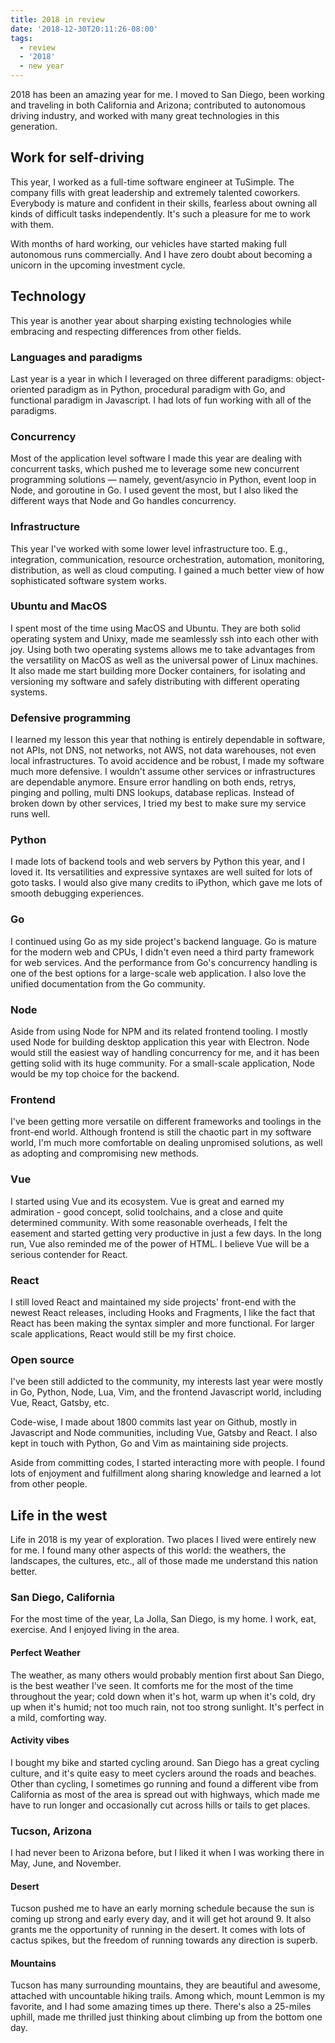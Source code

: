 ```yaml
---
title: 2018 in review
date: '2018-12-30T20:11:26-08:00'
tags:
  - review
  - '2018'
  - new year
---
```

 2018 has been an amazing year for me. I moved to San Diego, been working and traveling in both California and Arizona; contributed to autonomous driving industry, and worked with many great technologies in this generation.

## Work for self-driving

 This year, I worked as a full-time software engineer at TuSimple. The company fills with great leadership and extremely talented coworkers. Everybody is mature and confident in their skills, fearless about owning all kinds of difficult tasks independently. It's such a pleasure for me to work with them.

 With months of hard working, our vehicles have started making full autonomous runs commercially. And I have zero doubt about becoming a unicorn in the upcoming investment
 cycle.

## Technology

 This year is another year about sharping existing technologies while embracing and respecting differences from other fields. 

### Languages and paradigms

 Last year is a year in which I leveraged on three different paradigms: object-oriented paradigm as in Python, procedural paradigm with Go, and functional paradigm in Javascript. I had lots of fun working with all of the paradigms.

### Concurrency

 Most of the application level software I made this year are dealing with concurrent tasks, which pushed me to leverage some new concurrent programming solutions — namely, gevent/asyncio in Python, event loop in Node, and goroutine in Go. I used gevent the most, but I also liked the different ways that Node and Go handles concurrency.

### Infrastructure

 This year I've worked with some lower level infrastructure too. E.g., integration, communication, resource orchestration, automation, monitoring, distribution, as well as cloud computing. I gained a much better view of how sophisticated software system works.

### Ubuntu and MacOS

 I spent most of the time using MacOS and Ubuntu. They are both solid operating system and Unixy, made me seamlessly ssh into each other with joy. Using both two operating systems allows me to take advantages from the versatility on MacOS as well as the universal power of Linux machines. It also made me start building more Docker containers, for isolating and versioning my software and safely distributing with different operating systems.

### Defensive programming

 I learned my lesson this year that nothing is entirely dependable in software, not APIs, not DNS, not networks, not AWS, not data warehouses, not even local infrastructures. To avoid accidence and be robust, I made my software much more defensive. I wouldn't assume other services or infrastructures are dependable anymore. Ensure error handling on both ends, retrys, pinging and polling, multi DNS lookups, database replicas. Instead of broken down by other services, I tried my best to make sure my service runs well.

### Python

 I made lots of backend tools and web servers by Python this year, and I loved it. Its versatilities and expressive syntaxes are well suited for lots of goto tasks. I would also give many credits to iPython, which gave me lots of smooth debugging experiences.

### Go

 I continued using Go as my side project's backend language. Go is mature for the modern web and CPUs, I didn't even need a third party framework for web services. And the performance from Go's concurrency handling is one of the best options for a large-scale web application. I also love the unified documentation from the Go community.

### Node

 Aside from using Node for NPM and its related frontend tooling. I mostly used Node for building desktop application this year with Electron. Node would still the easiest way of handling concurrency for me, and it has been getting solid with its huge community. For a small-scale application, Node would be my top choice for the backend.

### Frontend

 I've been getting more versatile on different frameworks and toolings in the front-end world. Although frontend is still the chaotic part in my software world, I'm much more comfortable on dealing unpromised solutions, as well as adopting and compromising new methods.

### Vue

I started using Vue and its ecosystem. Vue is great and earned my admiration - good concept, solid toolchains, and a close and quite determined community. With some reasonable overheads, I felt the easement and started getting very productive in just a few days. In the long run, Vue also reminded me of the power of HTML. I believe Vue will be a serious contender for React.

### React

 I still loved React and maintained my side projects' front-end with the newest React releases, including Hooks and Fragments, I like the fact that React has been making the syntax simpler and more functional. For larger scale applications, React would still be my first choice.



### Open source

 I've been still addicted to the community, my interests last year were mostly in Go, Python, Node, Lua, Vim, and the frontend Javascript world, including Vue, React, Gatsby, etc.

  Code-wise, I made about 1800 commits last year on Github, mostly in Javascript and Node communities, including Vue, Gatsby and React. I also kept in touch with Python, Go and Vim as maintaining side projects.

  Aside from committing codes, I started interacting more with people. I found lots of enjoyment and fulfillment along sharing knowledge and learned a lot from other people.

## Life in the west

 Life in 2018 is my year of exploration. Two places I lived were entirely new for me. I found many other aspects of this world: the weathers, the landscapes, the cultures, etc., all of those made me understand this nation better.

### San Diego, California

 For the most time of the year, La Jolla, San Diego, is my home. I work, eat, exercise. And I enjoyed living in the area.

#### Perfect Weather

 The weather, as many others would probably mention first about San Diego, is the best weather I've seen. It comforts me for the most of the time throughout the year; cold down when it's hot, warm up when it's cold, dry up when it's humid; not too much rain, not too strong sunlight. It's perfect in a mild, comforting way.

#### Activity vibes

 I bought my bike and started cycling around. San Diego has a great cycling culture, and it's quite easy to meet cyclers around the roads and beaches. Other than cycling, I sometimes go running and found a different vibe from California as most of the area is spread out with highways, which made me have to run longer and occasionally cut across hills or tails to get places.

### Tucson, Arizona

 I had never been to Arizona before, but I liked it when I was working there in May, June, and November.

#### Desert

 Tucson pushed me to have an early morning schedule because the sun is coming up strong and early every day, and it will get hot around 9. It also grants me the opportunity of running in the desert. It comes with lots of cactus spikes, but the freedom of running towards any direction is superb.

#### Mountains

 Tucson has many surrounding mountains, they are beautiful and awesome, attached with uncountable hiking trails. Among which, mount Lemmon is my favorite, and I had some amazing times up there. There's also a 25-miles uphill, made me thrilled just thinking about climbing up from the bottom one day.
